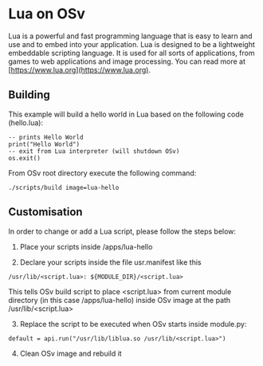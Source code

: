 # Lua on OSv

Lua is a powerful and fast programming language that is easy to learn and use and to embed into your application.
Lua is designed to be a lightweight embeddable scripting language. It is used for all sorts of applications, from games to web applications and image processing.
You can read more at [https://www.lua.org](https://www.lua.org).

## Building
This example will build a hello world in Lua based on the following code (hello.lua):
```
-- prints Hello World
print("Hello World")
-- exit from Lua interpreter (will shutdown OSv)
os.exit()
```

From OSv root directory execute the following command:
```
./scripts/build image=lua-hello
```

## Customisation
In order to change or add a Lua script, please follow the steps below:
1. Place your scripts inside <OSv root directory>/apps/lua-hello

2. Declare your scripts inside the file usr.manifest like this
```
/usr/lib/<script.lua>: ${MODULE_DIR}/<script.lua>
```
This tells OSv build script to place <script.lua> from current module directory
(in this case <OSv root directory>/apps/lua-hello) inside OSv image at the path /usr/lib/<script.lua>

3. Replace the script to be executed when OSv starts inside module.py:
```
default = api.run("/usr/lib/liblua.so /usr/lib/<script.lua>")
```

4. Clean OSv image and rebuild it
